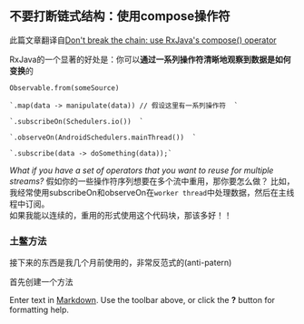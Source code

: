 ## 不要打断链式结构：使用compose操作符
此篇文章翻译自[Don't break the chain: use RxJava's compose() operator](http://blog.danlew.net/2015/03/02/dont-break-the-chain/)

RxJava的一个显著的好处是：你可以**通过一系列操作符清晰地观察到数据是如何变换**的

`Observable.from(someSource)`    

    `.map(data -> manipulate(data)) // 假设这里有一系列操作符  `
    
    `.subscribeOn(Schedulers.io())  `
    
    `.observeOn(AndroidSchedulers.mainThread())  `
    
    `.subscribe(data -> doSomething(data));`
    

_What if you have a set of operators that you want to reuse for multiple streams?_
假如你的一些操作符序列想要在多个流中重用，那你要怎么做？
比如，我经常使用subscribeOn和observeOn在`worker thread`中处理数据，然后在主线程中订阅。  
如果我能以连续的，重用的形式使用这个代码块，那该多好！！

### 土鳖方法

接下来的东西是我几个月前使用的，非常反范式的(anti-patern)

首先创建一个方法



























Enter text in [Markdown](http://daringfireball.net/projects/markdown/). Use the toolbar above, or click the **?** button for formatting help.
